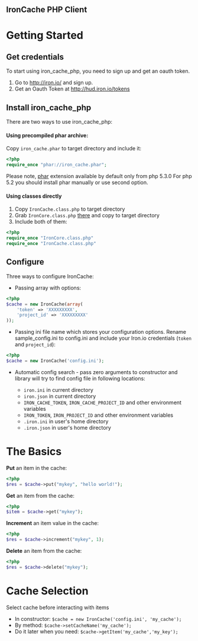 IronCache PHP Client
-------------

Getting Started
==============

## Get credentials
To start using iron_cache_php, you need to sign up and get an oauth token.

1. Go to http://iron.io/ and sign up.
2. Get an Oauth Token at http://hud.iron.io/tokens

## Install iron_cache_php

There are two ways to use iron_cache_php:

#### Using precompiled phar archive:

Copy `iron_cache.phar` to target directory and include it:

```php
<?php
require_once "phar://iron_cache.phar";
```

Please note, [phar](http://php.net/manual/en/book.phar.php) extension available by default only from php 5.3.0
For php 5.2 you should install phar manually or use second option.

#### Using classes directly

1. Copy `IronCache.class.php` to target directory
2. Grab `IronCore.class.php` [there](https://github.com/iron-io/iron_core_php) and copy to target directory
3. Include both of them:

```php
<?php
require_once "IronCore.class.php"
require_once "IronCache.class.php"
```

## Configure
Three ways to configure IronCache:

* Passing array with options:

```php
<?php
$cache = new IronCache(array(
    'token' => 'XXXXXXXXX',
    'project_id' => 'XXXXXXXXX'
));
```
* Passing ini file name which stores your configuration options. Rename sample_config.ini to config.ini and include your Iron.io credentials (`token` and `project_id`):

```php
<?php
$cache = new IronCache('config.ini');
```

* Automatic config search - pass zero arguments to constructor and library will try to find config file in following locations:

    * `iron.ini` in current directory
    * `iron.json` in current directory
    * `IRON_CACHE_TOKEN`, `IRON_CACHE_PROJECT_ID` and other environment variables
    * `IRON_TOKEN`, `IRON_PROJECT_ID` and other environment variables
    * `.iron.ini` in user's home directory
    * `.iron.json` in user's home directory

The Basics
=========

**Put** an item in the cache:

```php
<?php
$res = $cache->put("mykey", "hello world!");
```

**Get** an item from the cache:

```php
<?php
$item = $cache->get("mykey");
```

**Increment** an item value in the cache:

```php
<?php
$res = $cache->increment("mykey", 1);
```

**Delete** an item from the cache:
```php
<?php
$res = $cache->delete("mykey");
```

Cache Selection
===============
    
Select cache before interacting with items
* In constructor: `$cache = new IronCache('config.ini', 'my_cache');`
* By method: `$cache->setCacheName('my_cache');`
* Do it later when you need: `$cache->getItem('my_cache','my_key');`